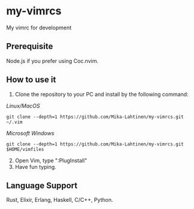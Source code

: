 # my-vimrcs
My vimrc for development

## Prerequisite
Node.js if you prefer using Coc.nvim.

## How to use it
1. Clone the repository to your PC and install by the following command:

*Linux/MacOS*
```
git clone --depth=1 https://github.com/Mika-Lahtinen/my-vimrcs.git ~/.vim
```

*Microsoft Windows*
```
git clone --depth=1 https://github.com/Mika-Lahtinen/my-vimrcs.git $HOME/vimfiles
```

2. Open Vim, type ":PlugInstall"
3. Have fun typing.

## Language Support
Rust, Elixir, Erlang, Haskell, C/C++, Python.
